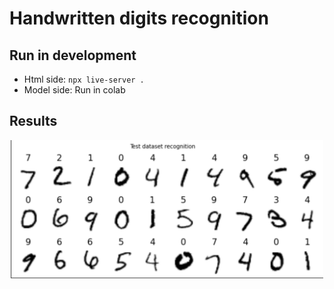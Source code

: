 # Handwritten digits recognition

## Run in development
* Html side: `npx live-server .`
* Model side: Run in colab

## Results
<div align="center">
    <img src="imgs/results.png" width="500" />
</div>